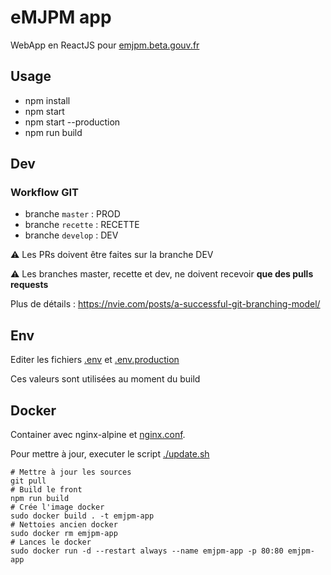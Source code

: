 # eMJPM app

WebApp en ReactJS pour [emjpm.beta.gouv.fr](http://emjpm.beta.gouv.Fr)

## Usage

 - npm install
 - npm start
 - npm start --production
 - npm run build

## Dev

### Workflow GIT

 - branche `master` : PROD
 - branche `recette` : RECETTE
 - branche `develop` : DEV

⚠️ Les PRs doivent être faites sur la branche DEV

⚠️ Les branches master, recette et dev, ne doivent recevoir **que des pulls requests**

Plus de détails : https://nvie.com/posts/a-successful-git-branching-model/

## Env

Editer les fichiers [.env](./.env) et [.env.production](./.env.production)

Ces valeurs sont utilisées au moment du build

## Docker

Container avec nginx-alpine et [nginx.conf](./nginx.conf).

Pour mettre à jour, executer le script [./update.sh](./update.sh)

```
# Mettre à jour les sources
git pull
# Build le front
npm run build
# Crée l'image docker
sudo docker build . -t emjpm-app
# Nettoies ancien docker
sudo docker rm emjpm-app
# Lances le docker
sudo docker run -d --restart always --name emjpm-app -p 80:80 emjpm-app
```



